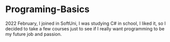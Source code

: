 # Programing-Basics
2022 February, I joined in SoftUni, I was studying C# in school, I liked it, so I decided to take a few courses just to see if I really want programming to be my future job and passion.
